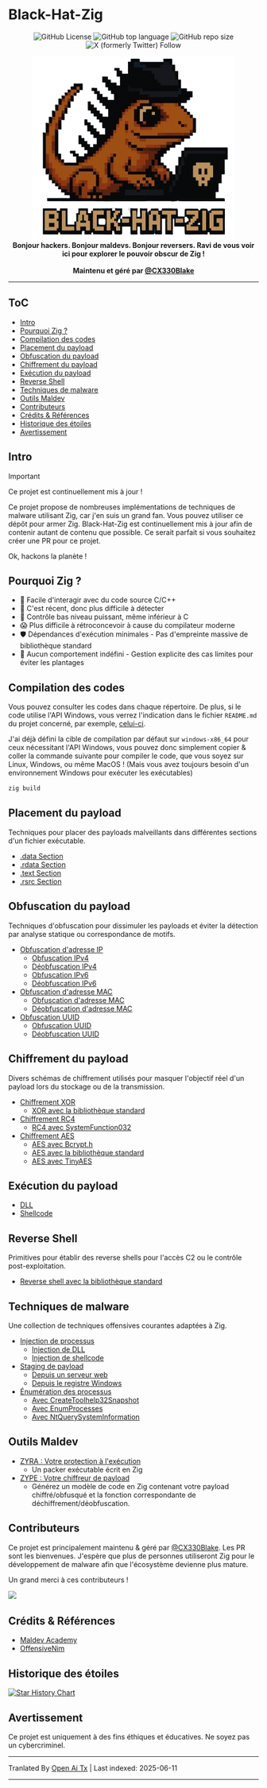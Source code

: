 # Black-Hat-Zig

<p align="center">
  <img alt="GitHub License" src="https://img.shields.io/github/license/CX330Blake/black-hat-zig">
  <img alt="GitHub top language" src="https://img.shields.io/github/languages/top/cx330blake/black-hat-zig">
  <img alt="GitHub repo size" src="https://img.shields.io/github/repo-size/cx330blake/black-hat-zig">
  <img alt="X (formerly Twitter) Follow" src="https://img.shields.io/twitter/follow/CX330Blake">
</p>

<p height="350px" align="center">
  <img src="https://raw.githubusercontent.com/CX330Blake/Black-Hat-Zig/main/Black-Hat-Zig.png">
  <br/>
  <b>Bonjour hackers. Bonjour maldevs. Bonjour reversers. Ravi de vous voir ici pour explorer le pouvoir obscur de Zig !</b><br/><br/>
  <b>Maintenu et géré par <a href="https://github.com/cx330blake">@CX330Blake</a></b>
</p>

---

## ToC

- [Intro](#intro)
- [Pourquoi Zig ?](#pourquoi-zig)
- [Compilation des codes](#compilation-des-codes)
- [Placement du payload](#placement-du-payload)
- [Obfuscation du payload](#obfuscation-du-payload)
- [Chiffrement du payload](#chiffrement-du-payload)
- [Exécution du payload](#exécution-du-payload)
- [Reverse Shell](#reverse-shell)
- [Techniques de malware](#techniques-de-malware)
- [Outils Maldev](#outils-maldev)
- [Contributeurs](#contributeurs)
- [Crédits & Références](#crédits--références)
- [Historique des étoiles](#historique-des-étoiles)
- [Avertissement](#avertissement)

## Intro

> [!IMPORTANT]
> Ce projet est continuellement mis à jour !

Ce projet propose de nombreuses implémentations de techniques de malware utilisant Zig, car j'en suis un grand fan. Vous pouvez utiliser ce dépôt pour armer Zig. Black-Hat-Zig est continuellement mis à jour afin de contenir autant de contenu que possible. Ce serait parfait si vous souhaitez créer une PR pour ce projet.

Ok, hackons la planète !

## Pourquoi Zig ?

- 🤝 Facile d'interagir avec du code source C/C++
- 🔎 C'est récent, donc plus difficile à détecter
- 💪 Contrôle bas niveau puissant, même inférieur à C
- 😱 Plus difficile à rétroconcevoir à cause du compilateur moderne
- 🛡️ Dépendances d'exécution minimales - Pas d'empreinte massive de bibliothèque standard
- 🎯 Aucun comportement indéfini - Gestion explicite des cas limites pour éviter les plantages

## Compilation des codes

Vous pouvez consulter les codes dans chaque répertoire. De plus, si le code utilise l'API Windows, vous verrez l'indication dans le fichier `README.md` du projet concerné, par exemple, [celui-ci](https://raw.githubusercontent.com/CX330Blake/Black-Hat-Zig/main/Payload-Encryption/AES/bcrypt_aes/).

J'ai déjà défini la cible de compilation par défaut sur `windows-x86_64` pour ceux nécessitant l'API Windows, vous pouvez donc simplement copier & coller la commande suivante pour compiler le code, que vous soyez sur Linux, Windows, ou même MacOS ! (Mais vous avez toujours besoin d'un environnement Windows pour exécuter les exécutables)

```bash
zig build
```

## Placement du payload

Techniques pour placer des payloads malveillants dans différentes sections d'un fichier exécutable.

- [.data Section](https://raw.githubusercontent.com/CX330Blake/Black-Hat-Zig/main/Payload-Placement/dot_data_section/)
- [.rdata Section](https://raw.githubusercontent.com/CX330Blake/Black-Hat-Zig/main/Payload-Placement/dot_rdata_section/)
- [.text Section](https://raw.githubusercontent.com/CX330Blake/Black-Hat-Zig/main/Payload-Placement/dot_text_section/)
- [.rsrc Section](https://raw.githubusercontent.com/CX330Blake/Black-Hat-Zig/main/Payload-Placement/dot_rsrc_section/)

## Obfuscation du payload

Techniques d'obfuscation pour dissimuler les payloads et éviter la détection par analyse statique ou correspondance de motifs.

- [Obfuscation d'adresse IP](https://raw.githubusercontent.com/CX330Blake/Black-Hat-Zig/main/Payload-Obfuscation/IP-Address-Obfuscation/)
  - [Obfuscation IPv4](https://raw.githubusercontent.com/CX330Blake/Black-Hat-Zig/main/Payload-Obfuscation/IP-Address-Obfuscation/ipv4_obfuscation/)
  - [Déobfuscation IPv4](https://raw.githubusercontent.com/CX330Blake/Black-Hat-Zig/main/Payload-Obfuscation/IP-Address-Obfuscation/ipv4_deobfuscation/)
  - [Obfuscation IPv6](https://raw.githubusercontent.com/CX330Blake/Black-Hat-Zig/main/Payload-Obfuscation/IP-Address-Obfuscation/ipv6_obfuscation/)
  - [Déobfuscation IPv6](https://raw.githubusercontent.com/CX330Blake/Black-Hat-Zig/main/Payload-Obfuscation/IP-Address-Obfuscation/ipv6_deobfuscation/)
- [Obfuscation d'adresse MAC](https://raw.githubusercontent.com/CX330Blake/Black-Hat-Zig/main/Payload-Obfuscation/MAC-Address-Obfuscation/)
  - [Obfuscation d'adresse MAC](https://raw.githubusercontent.com/CX330Blake/Black-Hat-Zig/main/Payload-Obfuscation/MAC-Address-Obfuscation/MACFuscation/)
  - [Déobfuscation d'adresse MAC](https://raw.githubusercontent.com/CX330Blake/Black-Hat-Zig/main/Payload-Obfuscation/MAC-Address-Obfuscation/MACDeobfuscation/)
- [Obfuscation UUID](https://raw.githubusercontent.com/CX330Blake/Black-Hat-Zig/main/Payload-Obfuscation/UUID-Obfuscation/)
  - [Obfuscation UUID](https://raw.githubusercontent.com/CX330Blake/Black-Hat-Zig/main/Payload-Obfuscation/UUID-Obfuscation/UUIDFuscation/)
  - [Déobfuscation UUID](https://raw.githubusercontent.com/CX330Blake/Black-Hat-Zig/main/Payload-Obfuscation/UUID-Obfuscation/UUIDDeobfuscation/)

## Chiffrement du payload

Divers schémas de chiffrement utilisés pour masquer l'objectif réel d'un payload lors du stockage ou de la transmission.

- [Chiffrement XOR](https://raw.githubusercontent.com/CX330Blake/Black-Hat-Zig/main/Payload-Encryption/XOR/)
  - [XOR avec la bibliothèque standard](https://raw.githubusercontent.com/CX330Blake/Black-Hat-Zig/main/Payload-Encryption/XOR/std_lib_xor/)
- [Chiffrement RC4](https://raw.githubusercontent.com/CX330Blake/Black-Hat-Zig/main/Payload-Encryption/RC4/)
  - [RC4 avec SystemFunction032](https://raw.githubusercontent.com/CX330Blake/Black-Hat-Zig/main/Payload-Encryption/RC4/system_function_032_rc4/)
- [Chiffrement AES](https://raw.githubusercontent.com/CX330Blake/Black-Hat-Zig/main/Payload-Encryption/AES/)
  - [AES avec Bcrypt.h](https://raw.githubusercontent.com/CX330Blake/Black-Hat-Zig/main/Payload-Encryption/AES/bcrypt_aes/)
  - [AES avec la bibliothèque standard](https://raw.githubusercontent.com/CX330Blake/Black-Hat-Zig/main/Payload-Encryption/AES/std_aes/)
  - [AES avec TinyAES](https://raw.githubusercontent.com/CX330Blake/Black-Hat-Zig/main/Payload-Encryption/AES/tiny_aes/)

## Exécution du payload

- [DLL](https://raw.githubusercontent.com/CX330Blake/Black-Hat-Zig/main/Payload-Execution/dll/)
- [Shellcode](https://raw.githubusercontent.com/CX330Blake/Black-Hat-Zig/main/Payload-Execution/shellcode/)

## Reverse Shell

Primitives pour établir des reverse shells pour l'accès C2 ou le contrôle post-exploitation.

- [Reverse shell avec la bibliothèque standard](https://raw.githubusercontent.com/CX330Blake/Black-Hat-Zig/main/Reverse-Shell/std_reverse_shell/)

## Techniques de malware

Une collection de techniques offensives courantes adaptées à Zig.

- [Injection de processus](https://raw.githubusercontent.com/CX330Blake/Black-Hat-Zig/main/Malware-Techniques/Process-Injection/)
  - [Injection de DLL](https://raw.githubusercontent.com/CX330Blake/Black-Hat-Zig/main/Malware-Techniques/Process-Injection/dll_injection/)
  - [Injection de shellcode](https://raw.githubusercontent.com/CX330Blake/Black-Hat-Zig/main/Malware-Techniques/Process-Injection/shellcode_injection/)
- [Staging de payload](https://raw.githubusercontent.com/CX330Blake/Black-Hat-Zig/main/Malware-Techniques/Payload-Staging/)
  - [Depuis un serveur web](https://raw.githubusercontent.com/CX330Blake/Black-Hat-Zig/main/Malware-Techniques/Payload-Staging/web_server/)
  - [Depuis le registre Windows](https://raw.githubusercontent.com/CX330Blake/Black-Hat-Zig/main/Malware-Techniques/Payload-Staging/windows_registry/)
- [Énumération des processus](https://raw.githubusercontent.com/CX330Blake/Black-Hat-Zig/main/Malware-Techniques/Process-Enumeration/)
  - [Avec CreateToolhelp32Snapshot](https://raw.githubusercontent.com/CX330Blake/Black-Hat-Zig/main/Malware-Techniques/Process-Enumeration/create_tool_help_32_snapshot/)
  - [Avec EnumProcesses](https://raw.githubusercontent.com/CX330Blake/Black-Hat-Zig/main/Malware-Techniques/Process-Enumeration/enum_processes/)
  - [Avec NtQuerySystemInformation](https://raw.githubusercontent.com/CX330Blake/Black-Hat-Zig/main/Malware-Techniques/Process-Enumeration/nt_query_system_information/)

## Outils Maldev

- [ZYRA : Votre protection à l'exécution](https://github.com/cx330blake/zyra)
  - Un packer exécutable écrit en Zig
- [ZYPE : Votre chiffreur de payload](https://github.com/cx330blake/zype)
  - Générez un modèle de code en Zig contenant votre payload chiffré/obfusqué et la fonction correspondante de déchiffrement/déobfuscation.

## Contributeurs

Ce projet est principalement maintenu & géré par [@CX330Blake](https://github.com/CX330Blake). Les PR sont les bienvenues. J'espère que plus de personnes utiliseront Zig pour le développement de malware afin que l'écosystème devienne plus mature.

Un grand merci à ces contributeurs !

<a href="https://github.com/CX330Blake/black-hat-zig/graphs/contributors">
  <img src="https://contrib.rocks/image?repo=CX330Blake/black-hat-zig" />
</a>

## Crédits & Références

- [Maldev Academy](https://maldevacademy.com/)
- [OffensiveNim](https://github.com/byt3bl33d3r/OffensiveNim)

## Historique des étoiles

[![Star History Chart](https://api.star-history.com/svg?repos=CX330blake/black-hat-zig&type=Date)](https://www.star-history.com/#CX330blake/black-hat-zig&Date)

## Avertissement

Ce projet est uniquement à des fins éthiques et éducatives. Ne soyez pas un cybercriminel.


---


Tranlated By [Open Ai Tx](https://github.com/OpenAiTx/OpenAiTx) | Last indexed: 2025-06-11


---